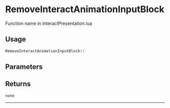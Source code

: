 # RemoveInteractAnimationInputBlock
Function name in InteractPresentation.lua
## Usage
```lua
RemoveInteractAnimationInputBlock()
```
## Parameters

## Returns
`none`

---